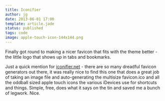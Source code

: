 ```yaml
---
title: Iconifier 
author: jg
date: 2013-06-01 17:00
template: article.jade
status: published
tags: code
image: apple-touch-icon-144x144.png
---
```


Finally got round to making a nicer favicon that fits with the theme better - the little logo that shows up in tabs and bookmarks.

Just a quick mention for [iconifier.net](http://www.iconifier.net) - there are so many dreadful favicon generators out there, it was really nice to find this one that does a great job of taking an image file and auto-generating the multisize favicon.ico and all the oddball sized apple touch icons the various iDevices use for shortcuts and things. Simple, free, does what it says on the tin and saved me a bunch of legwork. Nice.